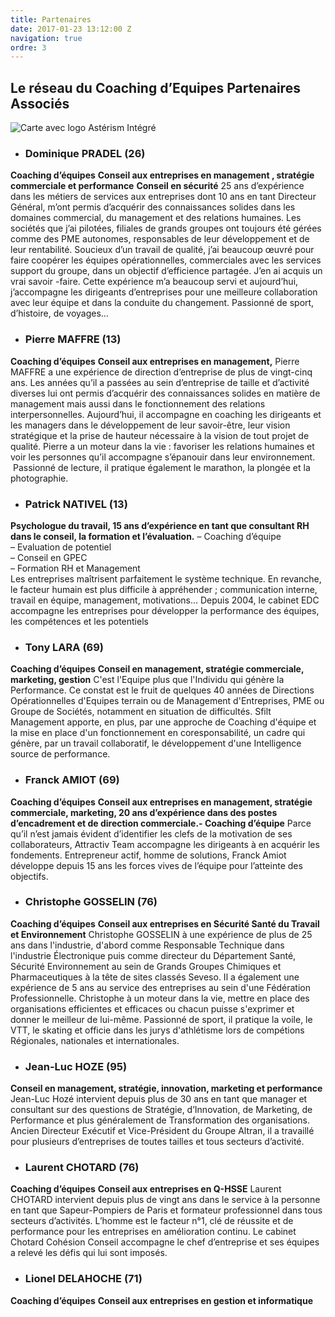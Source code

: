 ```yaml
---
title: Partenaires
date: 2017-01-23 13:12:00 Z
navigation: true
ordre: 3
---
```


## Le réseau du Coaching d’Equipes Partenaires Associés


![Carte avec logo Astérism Intégré](/uploads/carte--logo-asterism-integre.png)

 - ### Dominique PRADEL (26)
 **Coaching d’équipes**
 **Conseil aux entreprises en management , stratégie commerciale et performance**
 **Conseil en sécurité**
 25 ans d’expérience dans les métiers de services aux entreprises dont 10 ans en tant Directeur Général, m’ont permis d’acquérir des connaissances solides dans les domaines commercial, du management et des relations humaines.   Les sociétés que j’ai pilotées, filiales de grands groupes ont toujours été gérées comme des PME autonomes, responsables de leur développement et de leur rentabilité.
 Soucieux d’un travail de qualité, j’ai beaucoup œuvré pour faire coopérer les équipes opérationnelles, commerciales avec les services support du groupe, dans un objectif d’efficience partagée. J’en ai acquis un vrai savoir -faire.
 Cette expérience m’a beaucoup servi et aujourd’hui, j’accompagne les dirigeants d’entreprises pour une meilleure collaboration avec leur équipe et dans la conduite du changement.
 Passionné de sport, d’histoire, de voyages…

 - ### Pierre MAFFRE (13)
 **Coaching d’équipes**
 **Conseil aux entreprises en management,**
 Pierre MAFFRE a une expérience de direction d’entreprise de plus de vingt-cinq ans. Les années qu’il a passées au sein d’entreprise de taille et d’activité diverses lui ont permis d’acquérir des connaissances solides en matière de management mais aussi dans le fonctionnement des relations interpersonnelles. Aujourd’hui, il accompagne en coaching les dirigeants et les managers dans le développement de leur savoir-être, leur vision stratégique et la prise de hauteur nécessaire à la vision de tout projet de qualité. Pierre a un moteur dans la vie : favoriser les relations humaines et voir les personnes qu’il accompagne s’épanouir dans leur environnement.  Passionné de lecture, il pratique également le marathon, la plongée et la photographie.
   
 - ### Patrick NATIVEL (13)
 **Psychologue du travail, 15 ans d’expérience en tant que consultant RH dans le conseil, la formation et l’évaluation.**
    – Coaching d’équipe  
    – Evaluation de potentiel  
    – Conseil en GPEC  
    – Formation RH et Management  
  Les entreprises maîtrisent parfaitement le système technique. En revanche, le facteur humain est plus difficile à appréhender ; communication interne, travail en équipe, management, motivations... Depuis 2004, le cabinet EDC accompagne les entreprises pour développer la performance des équipes, les compétences et les potentiels
 
 - ### Tony LARA (69)
 **Coaching d’équipes** **Conseil en management, stratégie commerciale, marketing, gestion**
 C'est l'Equipe plus que l'Individu qui génère la Performance.
 Ce constat est le fruit de quelques 40 années de Directions Opérationnelles d'Equipes terrain ou de Management d'Entreprises, PME ou Groupe de Sociétés, notamment en situation de difficultés.
 Sfilt Management apporte, en plus, par une approche de Coaching d'équipe et la mise en place d'un fonctionnement en coresponsabilité, un cadre qui génère, par un  travail collaboratif, le développement d'une Intelligence source de performance.

 - ### Franck AMIOT (69)
 **Coaching d’équipes** 
 **Conseil aux entreprises en management, stratégie commerciale, marketing, 20 ans d’expérience dans des postes d’encadrement et de direction commerciale.- Coaching d’équipe**
 Parce qu’il n’est jamais évident d’identifier les clefs de la motivation de ses collaborateurs, Attractiv Team accompagne les dirigeants à en acquérir les fondements. Entrepreneur actif, homme de solutions, Franck Amiot développe depuis 15 ans les forces vives de l’équipe pour l’atteinte des objectifs.

 - ### Christophe GOSSELIN (76)
 **Coaching d’équipes**
 **Conseil aux entreprises en Sécurité Santé du Travail et Environnement**
 Christophe GOSSELIN à une expérience de plus de 25 ans dans l'industrie, d'abord comme Responsable Technique dans l'industrie Électronique puis comme directeur du Département Santé, Sécurité Environnement au sein de Grands Groupes Chimiques et Pharmaceutiques à la tête de sites classés Seveso. Il a également une expérience de 5 ans au service des entreprises au sein d'une Fédération Professionnelle. Christophe à un moteur dans la vie, mettre en place des organisations efficientes et efficaces ou chacun puisse s'exprimer et donner le meilleur de lui-même. Passionné de sport, il pratique la voile, le VTT, le skating et officie dans les jurys d'athlétisme lors de compétions Régionales, nationales et internationales.

 - ### Jean-Luc HOZE (95)
 **Conseil en management, stratégie, innovation, marketing et performance**
 Jean-Luc Hozé intervient depuis plus de 30 ans en tant que manager et consultant sur des questions de Stratégie, d’Innovation, de Marketing, de Performance et plus généralement de Transformation des organisations.
 Ancien Directeur Exécutif et Vice-Président du Groupe Altran, il a travaillé pour plusieurs d’entreprises de toutes tailles et tous secteurs d’activité.

 - ### Laurent CHOTARD (76)
 **Coaching d’équipes**
 **Conseil aux entreprises en Q-HSSE**
 Laurent CHOTARD intervient depuis plus de vingt ans dans le service à la personne en tant que Sapeur-Pompiers de Paris et formateur professionnel dans tous secteurs d’activités. L’homme est le facteur n°1, clé de réussite et de performance pour les entreprises en amélioration continu. Le cabinet  Chotard Cohésion Conseil accompagne le chef d’entreprise et ses équipes a relevé les défis qui lui sont imposés.

 - ### Lionel DELAHOCHE (71)
 **Coaching d’équipes**
 **Conseil aux entreprises en gestion et informatique**